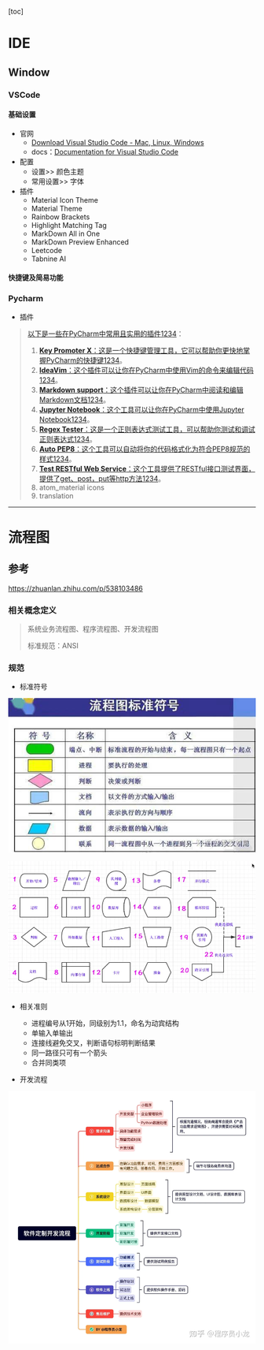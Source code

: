 [toc]

# IDE

## Window

### VSCode

#### 基础设置

- 官网
  - [Download Visual Studio Code - Mac, Linux, Windows](https://code.visualstudio.com/download#)
  - docs：[Documentation for Visual Studio Code](https://code.visualstudio.com/docs/?dv=win64user)
- 配置
  - 设置>> 颜色主题 
  - 常用设置>> 字体
- 插件
  - Material Icon Theme
  - Material  Theme
  - Rainbow Brackets
  - Highlight Matching Tag
  - MarkDown All in One
  - MarkDown Preview Enhanced
  - Leetcode
  - Tabnine AI

#### 快捷键及简易功能



### Pycharm

- 插件

> [以下是一些在PyCharm中常用且实用的插件](https://zhuanlan.zhihu.com/p/339798430)[1](https://zhuanlan.zhihu.com/p/339798430)[2](https://blog.csdn.net/cqcre/article/details/113207681)[3](https://blog.csdn.net/qq_34160248/article/details/122930696)[4](https://blog.csdn.net/weixin_43552143/article/details/119952802)：
>
> 1. [**Key Promoter X**：这是一个快捷键管理工具，它可以帮助你更快地掌握PyCharm的快捷键](https://zhuanlan.zhihu.com/p/339798430)[1](https://zhuanlan.zhihu.com/p/339798430)[2](https://blog.csdn.net/cqcre/article/details/113207681)[3](https://blog.csdn.net/qq_34160248/article/details/122930696)[4](https://blog.csdn.net/weixin_43552143/article/details/119952802)。
> 2. [**IdeaVim**：这个插件可以让你在PyCharm中使用Vim的命令来编辑代码](https://zhuanlan.zhihu.com/p/339798430)[1](https://zhuanlan.zhihu.com/p/339798430)[2](https://blog.csdn.net/cqcre/article/details/113207681)[3](https://blog.csdn.net/qq_34160248/article/details/122930696)[4](https://blog.csdn.net/weixin_43552143/article/details/119952802)。
> 3. [**Markdown support**：这个插件可以让你在PyCharm中阅读和编辑Markdown文档](https://zhuanlan.zhihu.com/p/339798430)[1](https://zhuanlan.zhihu.com/p/339798430)[2](https://blog.csdn.net/cqcre/article/details/113207681)[3](https://blog.csdn.net/qq_34160248/article/details/122930696)[4](https://blog.csdn.net/weixin_43552143/article/details/119952802)。
> 4. [**Jupyter Notebook**：这个工具可以让你在PyCharm中使用Jupyter Notebook](https://zhuanlan.zhihu.com/p/339798430)[1](https://zhuanlan.zhihu.com/p/339798430)[2](https://blog.csdn.net/cqcre/article/details/113207681)[3](https://blog.csdn.net/qq_34160248/article/details/122930696)[4](https://blog.csdn.net/weixin_43552143/article/details/119952802)。
> 5. [**Regex Tester**：这是一个正则表达式测试工具，可以帮助你测试和调试正则表达式](https://zhuanlan.zhihu.com/p/339798430)[1](https://zhuanlan.zhihu.com/p/339798430)[2](https://blog.csdn.net/cqcre/article/details/113207681)[3](https://blog.csdn.net/qq_34160248/article/details/122930696)[4](https://blog.csdn.net/weixin_43552143/article/details/119952802)。
> 6. [**Auto PEP8**：这个工具可以自动将你的代码格式化为符合PEP8规范的样式](https://zhuanlan.zhihu.com/p/339798430)[1](https://zhuanlan.zhihu.com/p/339798430)[2](https://blog.csdn.net/cqcre/article/details/113207681)[3](https://blog.csdn.net/qq_34160248/article/details/122930696)[4](https://blog.csdn.net/weixin_43552143/article/details/119952802)。
> 7. [**Test RESTful Web Service**：这个工具提供了RESTful接口测试界面，提供了get、post，put等http方法](https://zhuanlan.zhihu.com/p/339798430)[1](https://zhuanlan.zhihu.com/p/339798430)[2](https://blog.csdn.net/cqcre/article/details/113207681)[3](https://blog.csdn.net/qq_34160248/article/details/122930696)[4](https://blog.csdn.net/weixin_43552143/article/details/119952802)。
> 8. atom_material icons 
> 9. translation 
>





----



# 流程图

## 参考

https://zhuanlan.zhihu.com/p/538103486

### 相关概念定义

> 系统业务流程图、程序流程图、开发流程图
>
> 标准规范：ANSI

### 规范

- 标准符号

![流程图标准符号](../../assets/4_流程图标准符号.jpeg)

![标准符号](../../assets/5_标准符号.webp)

- 相关准则
  - 进程编号从1开始，同级别为1.1，命名为动宾结构
  - 单输入单输出
  - 连接线避免交叉，判断语句标明判断结果
  - 同一路径只可有一个箭头
  - 合并同类项

- 开发流程

![软件开发流程](../../assets/6_软件开发流程.webp)
